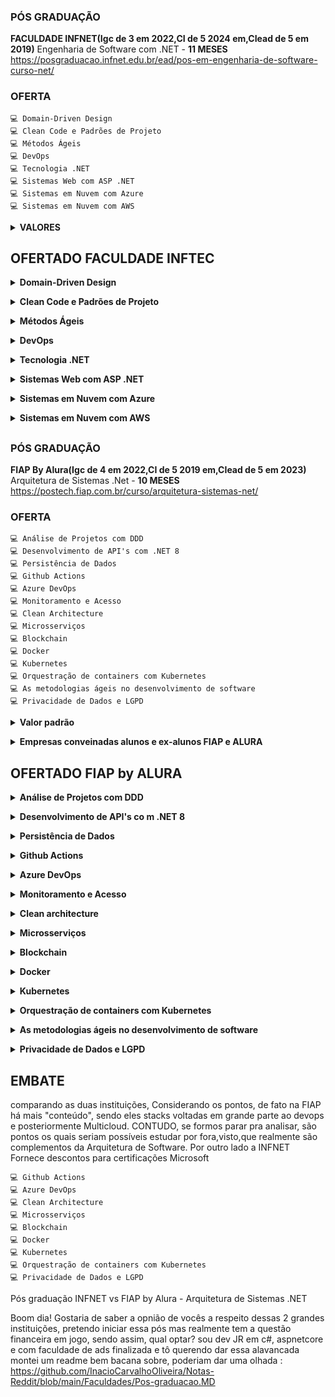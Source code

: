 ### PÓS GRADUAÇÃO
**FACULDADE INFNET(Igc de 3 em 2022,CI de 5 2024 em,CIead de 5 em 2019)**  Engenharia de Software com .NET - **11 MESES**<BR>
https://posgraduacao.infnet.edu.br/ead/pos-em-engenharia-de-software-curso-net/
### OFERTA
    💻 Domain-Driven Design
    💻 Clean Code e Padrões de Projeto
    💻 Métodos Ágeis
    💻 DevOps
    💻 Tecnologia .NET
    💻 Sistemas Web com ASP .NET
    💻 Sistemas em Nuvem com Azure
    💻 Sistemas em Nuvem com AWS

<details>
    <summary><b>VALORES</b></summary>

    Para residentes do seu estado(SAO PAULO), temos um CUPOM OFF* de 58% 
    para essa pós-graduação. Com ele o valor fica em:
        
        . 18x de R$ 521,54 no cartão de crédito ou
        . 13x de R$ 691,04 no cartão de crédito (recorrente sem comprometer seu limite) ou
        . 13x de R$ 691,04 no boleto bancário.
</details>

## OFERTADO FACULDADE INFTEC

<details>
    <summary><b>Domain-Driven Design</b></summary>    
    - Descrever os conceitos básicos de Engenharia de Software<BR>
    - Descrever os princípios e práticas de DDD<BR>
    - Aplicar a modelagem de domínio<BR>
    - Utilizar DDD em exemplos práticos de estudos de caso
</details>
<p>
<details>
    <summary><b> Clean Code e Padrões de Projeto</b></summary> 
    - Aplicar boas práticas de clean code e refactory<BR>
    - Aplicar os princípios SOLID<BR>
    - Aplicar os padrões GoF<BR>
    - Aplicar o código adaptável através de padrões de projetos
</details>
<p>
<details>
    <summary><b>Métodos Ágeis</b></summary>
    - Descrever os princípios de desenvolvimento ágil<BR>
    - Descrever o Extreme Programming (XP)<BR>
    - Aplicar o framework SCRUM<BR>
    - Aplicar Requisitos Ágeis e métricas
</details>
<p>
<details>
    <summary><b>DevOps</b></summary>  
    - Projetar software para integração e entrega contínua em nuvem<BR>
    - Implementar software para integração e entrega contínua em nuvem<BR>
    - Automatizar testes contínuos em nuvem<BR>
    - Aplicar testes com Test-Driven Development
</details>
<p>
<details>
    <summary><b>Tecnologia .NET</b></summary>   
    - Aplicar os conceitos de Orientação a Objetos com C#<BR>
    - Modelar aplicações utilizando Domain-Driven Design<BR>
    - Criar aplicações empregando padrões de projeto – SOLID e GRASP<BR>
    - Desenvolver testes unitários e aplicar TDD
</details>
<p>
<details>
    <summary><b>Sistemas Web com ASP .NET</b></summary>   
    - Desenvolver de sistemas web e a aplicar a arquiteturas em camadas<BR>
    - Projetar aplicativos Web com ASP.NET MVC e Web API<BR>
    - Implementar o acesso a dados utilizando o Entity Framework<BR>
    - Disponibilizar aplicativos Web no Microsoft Azure
</details>
<p>
<details>
    <summary><b>Sistemas em Nuvem com Azure</b></summary>    
    - Explicar a Computação em Nuvem e Microsoft Azure<BR>
    - Descrever os Principais Serviços do Microsoft Azure<BR>
    - Construir o Deploy de Aplicações na Azure<BR>
    - Aplicar o Monitoramento e Escalabilidade na Nuvem
</details>
<p>
<details>
    <summary><b>Sistemas em Nuvem com AWS</b></summary>    
    - Explicar a Computação em Nuvem e AWS<BR>
    - Descrever os Principais Serviços da AWS<BR>
    - Construir o Deploy de Aplicações na AWS<BR>
    - Aplicar o Monitoramento e Escalabilidade na Nuvem
</details>

##

### PÓS GRADUAÇÃO
**FIAP By Alura(Igc de 4 em 2022,CI de 5 2019 em,CIead de 5 em 2023)**  Arquitetura de Sistemas .Net - **10 MESES**<BR>
https://postech.fiap.com.br/curso/arquitetura-sistemas-net/
### OFERTA

    💻 Análise de Projetos com DDD
    💻 Desenvolvimento de API's com .NET 8
    💻 Persistência de Dados
    💻 Github Actions
    💻 Azure DevOps
    💻 Monitoramento e Acesso
    💻 Clean Architecture
    💻 Microsserviços
    💻 Blockchain
    💻 Docker
    💻 Kubernetes
    💻 Orquestração de containers com Kubernetes
    💻 As metodologias ágeis no desenvolvimento de software
    💻 Privacidade de Dados e LGPD

<details>
    <summary><b>Valor padrão</b></summary>    

    Custo sem convênio de empresa ou descontos

        . 18x R$ 685,00
        . 12x R$ 965,00
        .     R$ 10.500,00 - À VISTA
</details>
<p>
<details>
    <summary><b>Empresas conveinadas alunos e ex-alunos FIAP e ALURA</b></summary>    

    Custo personalizado de empresa ou alunos ALURA

        . 18x R$ 545,00
        . 12x R$ 770,00
        .     R$ 8.379,00 - À VISTA
</details>

 ## OFERTADO FIAP by ALURA

<details>
    <summary><b>Análise de Projetos com DDD</b></summary> 
    - Introdução à Domain Driven Design<BR>
    - Domain Storytelling<BR>
    - Descoberta e formação do conhecimento<BR>
    - Trabalhando com contextos delimitados<BR>
    - Implementando arquitetura e lógica<BR>
    - Event Storming<BR>
    - Levantamento de requisitos<BR>
    - Refinamento técnico<BR>
    - Definition of Ready e Definition of Done
</details>
<p>

<details>
    <summary><b>Desenvolvimento de API's co m .NET 8</b></summary> 
    - Novidades do .NET 8 e C# 12 Desenvolvimento de API com .NET Middlewares e 
    - Injeção de dependência Trabalhando com Logs<BR>
    - Serialização de dados em JSON e MessagePack<BR>
    - Autenticação e Autorização<BR> 
    - Persistencia de dados com Dapper<BR>
    - Documentando API<BR>     
    - Trabalhando com Cache Explorando Minimal API<BR>
    - Middlewares e Injeção de dependência com Minimal API
</details>
<p>

<details>
    <summary><b>Persistência de Dados</b></summary>
    - Configuração do ambiente com Docker<BR>
    - Conhecendo o SQL (Join, Function,View, Procedure) e queries avançadas<BR>
    - Trabalhando com PostgreSQL e Dapper<BR>
    - Trabalhando com NoSQL - MongoDB
</details>
<p>

<details>
    <summary><b>Github Actions</b></summary> 
    - IntroduçãoFundamentos básicosGitHub Actions em Ambientes On-Premises<BR>
    - Conceitos básicos de Docker<BR>
    - Repositório de imagens
</details>
<p>

<details>
    <summary><b>Azure DevOps</b></summary>
    - Conhecendo o Azure DevOps (Azure Boards, Azure Repos, Test Plans e Artifacts)<BR>
    - Azure Dashboards e Azure WikiAzure Pipelines e Release CI/CD<BR>
    - Multi stage pipeline<BR> 
    - Conceitos básicos de DockerAzure Container Registry (ACR)Azure Container Instance (ACI)WEB APP<BR>
    - Azure Container Apps
</details>
<p>

<details>
    <summary><b>Monitoramento e Acesso</b></summary>
    - Introdução ao ZabbixMonitoramento com Zabbix
    - Prometheus e Grafana
</details>
<p>

<details>
    <summary><b>Clean architecture</b></summary>
    - Program paradigms e components paradigms<BR>
    - Clean architecture - Design Principles<BR>
    - Clean architecture - The architecture<BR>
    - Boas práticas utilizando o clean code<BR>
    - Aplicando técnicas de Clean Code na prática<BR>
    - Aplicando clean code em TestesAplicando técnicas de Clean Code em testes na prática
</details>
<p>

<details>
    <summary><b>Microsserviços</b></summary>
    - Introdução a MicrosserviçosArquitetando MicrosserviçosPadrões de Comunicação
      entre MicrosserviçosGerenciamento de dados distribuídos<BR>
    - Resiliência e alta disponibilidade<BR>
    - Observabilidade e Monitoramento<BR>
    - Testabilidade em sistemas distribuídos<BR>
    - Frameworks e RuntimesSegurança dos Microsserviços<BR>
    - Microsserviços na prática com .NET
</details>
<p>

<details>
    <summary><b>Blockchain</b></summary>
    - Introdução à BlockchainIntrodução ao Desenvolvimento .NET 
    - com BlockchainContruindo uma blockchain com .NET
</details>
<p>

<details>
    <summary><b>Docker</b></summary>
    - Introdução ao Docker<BR>
    - Gerenciamento de Contêineres<BR>
    - Orquestração de Contêineres<BR>
    - Melhores Práticas e Solução de Problemas
</details>
<p>

<details>
    <summary><b>Kubernetes</b></summary>
    - O que são KubernetesCriando e rodando KubernetesPods,
    Rótulos e anotaçõesServices e ConfigMap<BR>
    - Escalabilidade com ReplicaSets e Deployment<BR>
    - Armazenamento de dados com Volumes<BR>
    - Disponibilidade e a confiabilidade com Probes<BR>
    - Dimensionamento automático com HPA
</details>
<p>

<details>
    <summary><b>Orquestração de containers com Kubernetes</b></summary>
    - Implantação do Azure AKS<BR>
    - Gerenciamento de Aplicações no Kubernetes<BR>
    - Trabalhando com AKS parte práticaCI/CD com AKS
</details>
<p>

<details>
    <summary><b>As metodologias ágeis no desenvolvimento de software</b></summary>
    - Principais conceitos sobre metodologia ágil<BR>
    - Scrum - PrincípiosScrum - Ferramentas e aplicações práticas<BR>
    - A Programação Extrema (XP)A Programação Extrema (XP)<BR>
    - Codificação pareada e aplicações práticas<BR>
    - Mentalidade LeanMentalidade Lean - Kanban e ciclos de feedback
</details>
<p>

<details>
    <summary><b>Privacidade de Dados e LGPD</b></summary>
    - Proteção de dados pessoais<BR>
    - Contextualização<BR>
    - Semelhanças entre LGPD e GDPR<BR>
    - Agentes de tratamento<BR>
    - Qual a diferença entre gestor e operador e o que preciso desenvolver 
    em cada um desses papéis?<BR>
    - Governança de dados<BR>
    - Criando RIPD e qual a importância para o desenvolvimento<BR>
    - Dicas para desenvolvimento - Anonimização, Criptografia em repouso
    e ferramentas úteis para desenvolvimento com LGPD 
</details>
<p>


## EMBATE

comparando as duas instituições, Considerando os pontos, de fato na FIAP há mais "conteúdo",
sendo eles stacks voltadas em grande parte ao devops e posteriormente Multicloud. CONTUDO, se formos parar pra analisar, são pontos os quais seriam possíveis estudar 
por fora,visto,que realmente são complementos da Arquitetura de Software.
Por outro lado a INFNET Fornece descontos para certificações Microsoft

    💻 Github Actions
    💻 Azure DevOps
    💻 Clean Architecture
    💻 Microsserviços
    💻 Blockchain
    💻 Docker
    💻 Kubernetes
    💻 Orquestração de containers com Kubernetes
    💻 Privacidade de Dados e LGPD


Pós graduação INFNET vs FIAP by Alura - Arquitetura de Sistemas .NET

Boom dia!
Gostaria de saber a opnião de vocês a respeito dessas 2 grandes instituições, pretendo iniciar essa pós mas realmente tem a questão financeira em jogo, sendo assim, qual optar? sou dev JR em c#, aspnetcore e com faculdade de ads finalizada e tô querendo dar essa alavancada
montei um readme bem bacana sobre, poderiam dar uma olhada : https://github.com/InacioCarvalhoOliveira/Notas-Reddit/blob/main/Faculdades/Pos-graduacao.MD